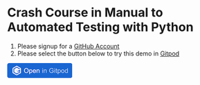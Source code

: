 # Crash Course in Manual to Automated Testing with Python

1. Please signup for a [GitHub Account](https://help.github.com/en/github/getting-started-with-github/signing-up-for-a-new-github-account)
2. Please select the button below to try this demo in [Gitpod](https://www.gitpod.io/)

<a href="https://gitpod.io/#https://github.com/saucelabs-training/crash-course-in-automated-selenium-testing/tree/master/crash-course-python"><img src="open-in-gitpod.png" align="middle" title="Open in Gitpod"></a>